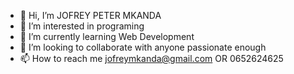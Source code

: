 - 👋 Hi, I’m JOFREY PETER MKANDA
- 👀 I’m interested in programing
- 🌱 I’m currently learning Web Development
- 💞️ I’m looking to collaborate with anyone passionate enough
- 📫 How to reach me jofreymkanda@gmail.com OR 0652624625

<!---
JOFREYMKANDA/JOFREYMKANDA is a ✨ special ✨ repository because its `README.md` (this file) appears on your GitHub profile.
You can click the Preview link to take a look at your changes.
--->
